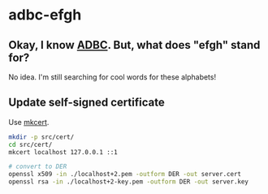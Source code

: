 # adbc-efgh

## Okay, I know [ADBC]. But, what does "efgh" stand for?

No idea. I'm still searching for cool words for these alphabets!

[ADBC]: https://arrow.apache.org/adbc/current/index.html

## Update self-signed certificate

Use [mkcert](https://github.com/FiloSottile/mkcert).

```sh
mkdir -p src/cert/
cd src/cert/
mkcert localhost 127.0.0.1 ::1

# convert to DER
openssl x509 -in ./localhost+2.pem -outform DER -out server.cert
openssl rsa -in ./localhost+2-key.pem -outform DER -out server.key
```
